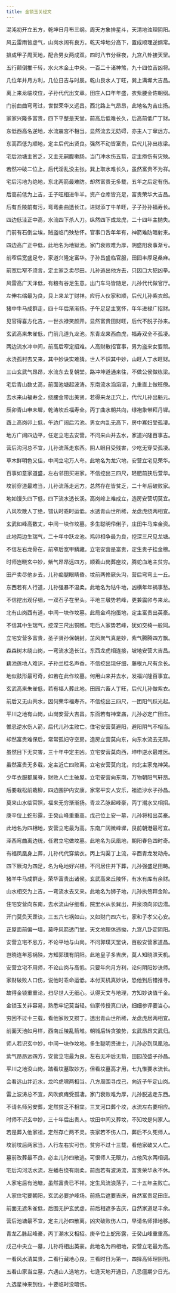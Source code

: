 ```yaml
---
title: 金锁玉关经文
---
```


混沌初开立五方，乾坤日月布三纲。周天方象排星斗，天清地浊理阴阳。

风云雷雨皆虚气，山岗水阔有良方。乾天坤地分高下，置成顺理逆纲常。

排成甲子周天地，配合男女两成双。四时八节分昼夜，九宫八卦接天罡。

五行颠倒推千转，水火木金土中央。一百二十诸神煞，九十四位吉凶将。

几位年并月方利，几位日吉与时辰。乾山艮水人丁旺，巽上满墀大吉昌。

离上来龙临坟位，子孙代代出文章。田庄人口年年盛，衣紫腰金佐朝纲。

门前曲曲弯弯过，世世荣华又远昌。西北路上气昂昂，此地名为吉庄扬。

家家兴隆多富贵，四下平整是天堂。前高后低难长久，后高前低广丁财。

东低西高名逆地，水流震宫不相当。显然流去无妨碍，亦主人丁窜远方。

东高西低为顺地，定主后代出贤良。强然不动皆富贵，后代儿孙出栋梁。

宅后池塘主贫乏，又主无嗣腹嗽肠。当门冲水伤五箭，定主痨伤有灾殃。

若然冲破二位上，后代淫乱没主张。巽上取水难长久，虽然富贵不为祥。

宅后污地为绝地，东北两箭最难防。却然富贵无多载，五年之后定有伤。

后高前低为上吉，壬子旺相进牛羊。资产仓库皆充足，富贵荣华大吉昌。

后有丘陵前有污，弯弯曲曲透长江。进财添丁牛羊旺，子子孙孙福寿长。

四边低洼正中高，水流四下杀人刀。纵然四下成龙虎，二十四年主抛失。

门前有石倒尘埃，贼盗临门殃愁怀。官事口舌年年有，神箭难防暗射来。

四边高广正中低，此地名为地狱池。家门衰败难为厚，阴盛阳衰事渐亏。

前窄后宽盛足夸，家道兴隆定富华。子孙昌盛临官服，田园丰厚足桑麻。

前宽后窄不须言，定主家乏卖尽田。儿孙逃出他方去，只因口大犯凶拳。

风雷高广天泽低，有粮有谷足生意。出门车马皆随足，儿孙代代做官厅。

左伸右缩最为良，艮上来龙丁财祥。应行人仪家和顺，后代儿孙紫衣郎。

猪中牛马成群走，四十年后渐渐扬。子午足足主宽怀，年年进禄广招财。

见官得喜方化吉，一世衣禄笑颜开。显然富贵田财旺，后代不脱子孙来。

玄武高来朱雀低，门前几道九龙池。东青龙来西白虎，福寿双全不孤凄。

两边流水冲中间，前高后窄定招难。人高财散招官事，男为盗来女耍顽。

水浇孤村去又来，其中妙诀实难猜。世人不识其中妙，山旺人丁水旺财。

三山玄武气昂昂，水流东去复朝堂。路冲坤道通来往，不做公侯做栋梁。

宅后青山数丈高，前面池塘起波涛。东南流水滔滔滚，九重直上做班僚。

去水来山福寿全，绕腰金带出美贤。若得来龙正穴上，代代儿孙出魁元。

辰卯青山申未墀，乾涛坎丘福寿全。丙丁曲水朝共向，绿袍象带拜丹墀。

酉上高岗卯上低，午边广阔后污池。男女内乱无高下，房中寡妇受孤凄。

地方广阔四边平，任定立宅去安营。不问来山并去水，家道兴隆百事吉。

营后沟河总不宜，儿孙流落走东西。阴人眼目受残害，少吃无穿受孤凄。

草木鲜明色又佳，中间立宅万人夸。此地名为龙穴地，安营立宅见荣华。

百事如意家道盛，左右邻田买进家。不信挖出三四尺，轻肥前狭后萱华。

坟前穿道最难当，儿孙流落走远方。总然存在皆贫乏，二十年后破败家。

地如馒头四下低，四下流水透长溪。高岗岭上难成立，造房安营切莫宜。

八风吹散人丁绝，错认时乖时运低。水透青山世所稀，龙盘虎绕两相宜。

玄武如峰高数丈，中间一块作坟墓。多生聪明伶俐子，庄田牛马库金资。

此地两边生瑞气，二十年中跃龙池。鸡卯相争最为良，挖深三尺见龙塘。

不信左右龙骨在，前窄后宽甲鳞藏。立宅安营是富贵，定生贵子挂金榜。

时师岂晓玄中妙，紫气昂昂远四方。顺着山岗葬座坟，腾蛇血地主贫穷。

田产卖尽他乡去，儿孙痴腿眼睛昏。坟前两修厥头沟，营后弯弯土一丘。

东西若有人行道，儿孙强暴不温柔。此地名为牯牛地，凶横年年祸事愁。

不信挖出观仔细，一双石子在里头。平地三墩势若峰，更兼震卯与来龙。

北有山岗西有道，中间一块作坟墓。此局金鸡抱蛋地，定主富贵出英豪。

不信其中生瑞气，挖深三尺出铜瞧。宅后人家势若峰，犹如交椅一般同。

立宅安营多富贵，圣子贤孙保朝封。芷风聚气真是妙，紫气腾腾四方飘。

森森树木绕山岗，一弯流水造长江。东西龙虎相连接，坡地安营大吉昌。

藕池莲地人难识，子孙兰桂名声香。不信挖出现仔细，藤根九尺有余长。

地似鼓形最可奇，如若在此作坟墓。何用山来并去水，发福兴隆百事宜。

玄武高来朱雀低，若有福人葬此地。田园六畜人丁旺，后代儿孙做紫衣。

前后又无山共水，因何荣华福寿齐。不信挖出三四尺，一团阳气跃光起。

平川之地有山岗，山岗安营大吉昌。东面若有神堂庙，儿孙必定广田庄。

惟忌逆水伤人箭，后代儿孙主败亡。住宅安营莫避阳，避阳阴气不相当。

却然富贵难保后，常常孤妇守空房。造房立营莫向东，向东水流去无踪。

虽然目下无灾害，三十年中定主凶。立宅安营莫向西，坤申逆水最难医。

虽然富贵无多载，定主近亡四败离。立宅安营莫向北，向北主家鬼神哭。

少年衣服都属脊，财败人亡主破屋。立宅安营向东南，万物朝阳气轩昂。

后要栽松前栽柳，四边围护内安康。家常平安人安乐，祖遗沙水子孙昌。

莫来山水临官照，福来无穷渐渐扬。青龙乙脉起峰豪，丙丁潮水又相招。

庚辛位上蛇形露，壬癸山峰重重高。戊己位上安一墓，儿孙将相出英豪。

此地名为四相地，安营立宅最为高。东南广阔微峰墀，艮前朝港最可宜。

泽西弯曲离边统，任君立宅做坟墓。此地名为凤凰地，朝阳春色四时奇。

有福凤凰身上葬，儿孙代代穿紫衣。丙上沟渠丁上流，辛酉青龙发动舟。

四下厥沟为四足，名为龟地好兴楼。不问居住并下葬，儿孙强盛足田畴。

猪羊牛马成群走，荣华富贵出诸侯。玄武高来丘陵怀，有水有库有余财。

山水相交为上吉，一弯流水去又来。此地名为狮子地，儿孙执笏拜金阶。

住宅安营向东南，去水流山仔细看。院里水从长巽出，井泉须向卯边潜。

开门莫负天罡诀，三五六七祸如山。又如财门四六七，家和子孝父心安。

正屋面前偏一墙，莫呼风箭透门堂。天文地理休违拗，九宫八卦定阴阳。

安营立宅不忌方，不论平地与山岗。不问郭璞天罡诀，百般安营家道昌。

岂晓连年惹祸殃，方知郭璞有阴阳。此地皇子多吉庆，莫人知晓泄天机。

安营立宅不用师，不论山岗与高低。只要年向月方利，论何阴阳妙诀师。

家财破败人口伤，说他时乖命运低。本付天机真妙诀，恐他到后错推寻。

故得金锁重重论，扫尽世人无细心。认得天文与地理，方知妙诀值千金。

金锁玉关非容易，熟悉牢记莫当轻。仙家传授真口诀，细细参评要当心。

穷困不过十三载，看他家败又损丁。透出青山世所稀，龙盘虎居两相宜。

前面天池如月样，西南丘陵乱箭堆。朝城后转贪狼势，玄武昂昂文武归。

师人若识玄中妙，中间一块作坟地。多生聪明贤进士，儿孙必到凤凰池。

紫气昂昂远四方，安营立宅最为良。左右无冲后无箭，田园茂盛子孙昌。

平川之地没山岗，踏看坟墓取妙方。但看坟墓高才用，七九惟要水流长。

会看远山并近水，龙吟虎啸两相当。八方周围寻戊己，向近子午定山岗。

雷上波涛总不宜，风吹疯瘫受孤凄。家门衰败难为厚，儿孙脱逃走东西。

不请名师另安葬，定然贫乏不相宜。三叉河口葬个坟，水流左右要相应。

时师不识玄中妙，三十年后出贵人。坟田中间又葬坟，不知坟是何家人。

若是葬入他家祖，定然存亡两不灵。丧家若不伤人口，葬后不久死师人。

坟前坟后两家当，人行左右实可伤。贫穷不过十三载，看他家破又人亡。

墓前改葬最不良，必主儿孙四散逃。可恨师人无眼力，占他风水两相调。

宅后沟河活水流，左蟠右绕有刚柔。前面若有波涛流，富贵荣华永不休。

人家宅后有池塘，虽然富贵已不祥。定生风流浪荡子，二十五年主败亡。

人家住宅要朝阳，玄武必要护峰场。前扬后遮要吉庆，自然富贵足田庄。

前面无遮朱雀低，后围无护玄武虚。前后相遮多吉庆，自然家道足丰余。

营后池塘最不宜，定主儿孙四散离。凶灾破败伤人口，早请名师择地移。

青龙乙脉起峰豪，丙丁潮水又相招。庚辛位上蛇形露，壬癸山峰重重高。

戊己中央立一墓，儿孙将相出英豪。此地名为四相地，安营立宅最为高。

一看风水清其贵，二看行藏地心良。三看时日为第一，四择高师理阴阳。

五看山家当立墓，六遇山人选地方。七逢天地开通日，八忌瘟期少日光。

九选星神来到位，十要临时没暗伤。
